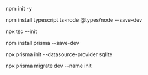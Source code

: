 

npm init -y

npm install typescript ts-node @types/node --save-dev

npx tsc --init

npm install prisma --save-dev

npx prisma init --datasource-provider sqlite

npx prisma migrate dev --name init